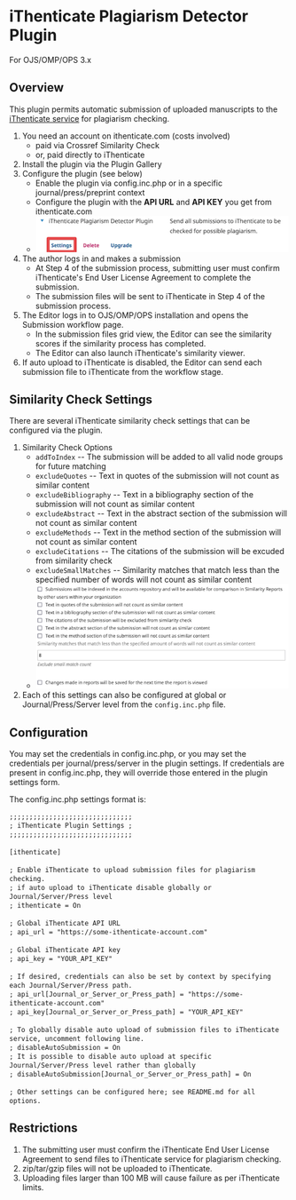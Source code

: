 # iThenticate Plagiarism Detector Plugin

For OJS/OMP/OPS 3.x

## Overview

This plugin permits automatic submission of uploaded manuscripts to the [iThenticate service](http://www.ithenticate.com/) for plagiarism checking.
1. You need an account on ithenticate.com (costs involved)
   * paid via Crossref Similarity Check
   * or, paid directly to iThenticate
2. Install the plugin via the Plugin Gallery
3. Configure the plugin (see below)
   * Enable the plugin via config.inc.php or in a specific journal/press/preprint context
   * Configure the plugin with the **API URL** and **API KEY** you get from ithenticate.com
   * ![Example Settings configuration](images/ithenticate-settings.png)
4. The author logs in and makes a submission
   * At Step 4 of the submission process, submitting user must confirm iThenticate's End User License Agreement to complete the submission.
   * The submission files will be sent to iThenticate in Step 4 of the submission process.
5. The Editor logs in to OJS/OMP/OPS installation and opens the Submission workflow page.
   * In the submission files grid view, the Editor can see the similarity scores if the similarity process has completed.
   * The Editor can also launch iThenticate's similarity viewer.
6. If auto upload to iThenticate is disabled, the Editor can send each submission file to iThenticate from the workflow stage.

## Similarity Check Settings

There are several iThenticate similarity check settings that can be configured via the plugin.
1. Similarity Check Options
   * `addToIndex` -- The submission will be added to all valid node groups for future matching
   * `excludeQuotes` -- Text in quotes of the submission will not count as similar content
   * `excludeBibliography` -- Text in a bibliography section of the submission will not count as similar content
   * `excludeAbstract` -- Text in the abstract section of the submission will not count as similar content
   * `excludeMethods` -- Text in the method section of the submission will not count as similar content
   * `excludeCitations` -- The citations of the submission will be excuded from similarity check
   * `excludeSmallMatches` -- Similarity matches that match less than the specified number of words will not count as similar content
   * ![Available Similarity Check Options](images/similarity-check-settings.png)
2. Each of this settings can also be configured at global or Journal/Press/Server level from the `config.inc.php` file.

## Configuration

You may set the credentials in config.inc.php, or you may set the credentials per journal/press/server in the plugin settings.  If credentials are present in config.inc.php, they will override those entered in the plugin settings form.

The config.inc.php settings format is:

```
;;;;;;;;;;;;;;;;;;;;;;;;;;;;;;;
; iThenticate Plugin Settings ;
;;;;;;;;;;;;;;;;;;;;;;;;;;;;;;;

[ithenticate]

; Enable iThenticate to upload submission files for plagiarism checking.
; if auto upload to iThenticate disable globally or Journal/Server/Press level
; ithenticate = On

; Global iThenticate API URL
; api_url = "https://some-ithenticate-account.com"

; Global iThenticate API key
; api_key = "YOUR_API_KEY"

; If desired, credentials can also be set by context by specifying each Journal/Server/Press path.
; api_url[Journal_or_Server_or_Press_path] = "https://some-ithenticate-account.com"
; api_key[Journal_or_Server_or_Press_path] = "YOUR_API_KEY"

; To globally disable auto upload of submission files to iThenticate service, uncomment following line.
; disableAutoSubmission = On
; It is possible to disable auto upload at specific Journal/Server/Press level rather than globally
; disableAutoSubmission[Journal_or_Server_or_Press_path] = On

; Other settings can be configured here; see README.md for all options.
```

## Restrictions
1. The submitting user must confirm the iThenticate End User License Agreement to send files to iThenticate service for plagiarism checking.
2. zip/tar/gzip files will not be uploaded to iThenticate.
3. Uploading files larger than 100 MB will cause failure as per iThenticate limits.